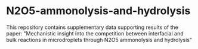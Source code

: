 # N2O5-ammonolysis-and-hydrolysis
This repository contains supplementary data supporting results of the paper:  "Mechanistic insight into the competition between interfacial and bulk reactions in microdroplets through N2O5 ammonolysis and hydrolysis"  

